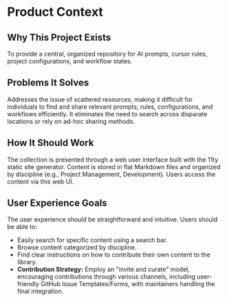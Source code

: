 # Product Context

## Why This Project Exists
To provide a central, organized repository for AI prompts, cursor rules, project configurations, and workflow states.

## Problems It Solves
Addresses the issue of scattered resources, making it difficult for individuals to find and share relevant prompts, rules, configurations, and workflows efficiently. It eliminates the need to search across disparate locations or rely on ad-hoc sharing methods.

## How It Should Work
The collection is presented through a web user interface built with the 11ty static site generator. Content is stored in flat Markdown files and organized by discipline (e.g., Project Management, Development). Users access the content via this web UI.

## User Experience Goals
The user experience should be straightforward and intuitive. Users should be able to:
*   Easily search for specific content using a search bar.
*   Browse content categorized by discipline.
*   Find clear instructions on how to contribute their own content to the library.
*   **Contribution Strategy:** Employ an "invite and curate" model, encouraging contributions through various channels, including user-friendly GitHub Issue Templates/Forms, with maintainers handling the final integration. 